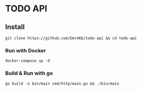 # TODO API

## Install

`git clone https://github.com/EmreKb/todo-api && cd todo-api`

### Run with Docker

`docker-compose up -d`

### Build & Run with go

`go build -o bin/main cmd/http/main.go && ./bin/main`
